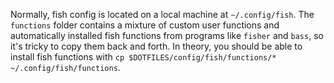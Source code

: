 Normally, fish config is located on a local machine at `~/.config/fish`. The `functions` folder contains a mixture of custom user functions and automatically installed fish functions from programs like `fisher` and `bass`, so it's tricky to copy them back and forth. In theory, you should be able to install fish functions with `cp $DOTFILES/config/fish/functions/* ~/.config/fish/functions`.
